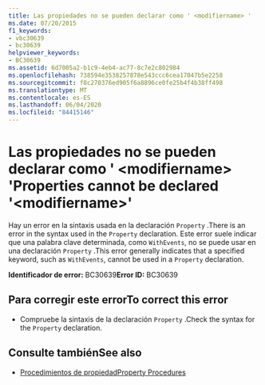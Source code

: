```yaml
---
title: Las propiedades no se pueden declarar como ' <modifiername> '
ms.date: 07/20/2015
f1_keywords:
- vbc30639
- bc30639
helpviewer_keywords:
- BC30639
ms.assetid: 6d7005a2-b1c9-4eb4-ac77-8c7e2c802984
ms.openlocfilehash: 738594e3538257878e543ccc6cea17047b5e2258
ms.sourcegitcommit: f8c270376ed905f6a8896ce0fe25b4f4b38ff498
ms.translationtype: MT
ms.contentlocale: es-ES
ms.lasthandoff: 06/04/2020
ms.locfileid: "84415146"
---
```

# <a name="properties-cannot-be-declared-modifiername"></a><span data-ttu-id="83722-102">Las propiedades no se pueden declarar como ' \<modifiername> '</span><span class="sxs-lookup"><span data-stu-id="83722-102">Properties cannot be declared '\<modifiername>'</span></span>
<span data-ttu-id="83722-103">Hay un error en la sintaxis usada en la declaración `Property` .</span><span class="sxs-lookup"><span data-stu-id="83722-103">There is an error in the syntax used in the `Property` declaration.</span></span> <span data-ttu-id="83722-104">Este error suele indicar que una palabra clave determinada, como `WithEvents`, no se puede usar en una declaración `Property` .</span><span class="sxs-lookup"><span data-stu-id="83722-104">This error generally indicates that a specified keyword, such as `WithEvents`, cannot be used in a `Property` declaration.</span></span>  
  
 <span data-ttu-id="83722-105">**Identificador de error:** BC30639</span><span class="sxs-lookup"><span data-stu-id="83722-105">**Error ID:** BC30639</span></span>  
  
## <a name="to-correct-this-error"></a><span data-ttu-id="83722-106">Para corregir este error</span><span class="sxs-lookup"><span data-stu-id="83722-106">To correct this error</span></span>  
  
- <span data-ttu-id="83722-107">Compruebe la sintaxis de la declaración `Property` .</span><span class="sxs-lookup"><span data-stu-id="83722-107">Check the syntax for the `Property` declaration.</span></span>  
  
## <a name="see-also"></a><span data-ttu-id="83722-108">Consulte también</span><span class="sxs-lookup"><span data-stu-id="83722-108">See also</span></span>

- [<span data-ttu-id="83722-109">Procedimientos de propiedad</span><span class="sxs-lookup"><span data-stu-id="83722-109">Property Procedures</span></span>](../programming-guide/language-features/procedures/property-procedures.md)
